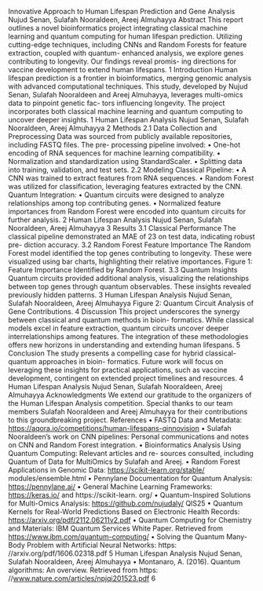 Innovative Approach to Human Lifespan
Prediction and Gene Analysis
Nujud Senan, Sulafah Nooraldeen, Areej Almuhayya
Abstract
This report outlines a novel bioinformatics project integrating classical machine learning
and quantum computing for human lifespan prediction. Utilizing cutting-edge techniques,
including CNNs and Random Forests for feature extraction, coupled with quantum-
enhanced analysis, we explore genes contributing to longevity. Our findings reveal promis-
ing directions for vaccine development to extend human lifespans.
1 Introduction
Human lifespan prediction is a frontier in bioinformatics, merging genomic analysis with
advanced computational techniques. This study, developed by Nujud Senan, Sulafah
Nooraldeen and Areej Almuhayya, leverages multi-omics data to pinpoint genetic fac-
tors influencing longevity. The project incorporates both classical machine learning and
quantum computing to uncover deeper insights.
1
Human Lifespan Analysis Nujud Senan, Sulafah Nooraldeen, Areej Almuhayya
2 Methods
2.1 Data Collection and Preprocessing
Data was sourced from publicly available repositories, including FASTQ files. The pre-
processing pipeline involved:
• One-hot encoding of RNA sequences for machine learning compatibility.
• Normalization and standardization using StandardScaler.
• Splitting data into training, validation, and test sets.
2.2 Modeling
Classical Pipeline:
• A CNN was trained to extract features from RNA sequences.
• Random Forest was utilized for classification, leveraging features extracted by the
CNN.
Quantum Integration:
• Quantum circuits were designed to analyze relationships among top contributing
genes.
• Normalized feature importances from Random Forest were encoded into quantum
circuits for further analysis.
2
Human Lifespan Analysis Nujud Senan, Sulafah Nooraldeen, Areej Almuhayya
3 Results
3.1 Classical Performance
The classical pipeline demonstrated an MAE of 23 on test data, indicating robust pre-
diction accuracy.
3.2 Random Forest Feature Importance
The Random Forest model identified the top genes contributing to longevity. These were
visualized using bar charts, highlighting their relative importances.
Figure 1: Feature Importance Identified by Random Forest.
3.3 Quantum Insights
Quantum circuits provided additional analysis, visualizing the relationships between top
genes through quantum observables. These insights revealed previously hidden patterns.
3
Human Lifespan Analysis Nujud Senan, Sulafah Nooraldeen, Areej Almuhayya
Figure 2: Quantum Circuit Analysis of Gene Contributions.
4 Discussion
This project underscores the synergy between classical and quantum methods in bioin-
formatics. While classical models excel in feature extraction, quantum circuits uncover
deeper interrelationships among features. The integration of these methodologies offers
new horizons in understanding and extending human lifespans.
5 Conclusion
The study presents a compelling case for hybrid classical-quantum approaches in bioin-
formatics. Future work will focus on leveraging these insights for practical applications,
such as vaccine development, contingent on extended project timelines and resources.
4
Human Lifespan Analysis Nujud Senan, Sulafah Nooraldeen, Areej Almuhayya
Acknowledgments
We extend our gratitude to the organizers of the Human Lifespan Analysis competition.
Special thanks to our team members Sulafah Nooraldeen and Areej Almuhayya for their
contributions to this groundbreaking project.
References
• FASTQ Data and Metadata: https://aqora.io/competitions/human-lifespans-qinnovision
• Sulafah Nooraldeen’s work on CNN pipelines: Personal communications and notes
on CNN and Random Forest integration.
• Bioinformatics Analysis Using Quantum Computing: Relevant articles and re-
sources consulted, including Quantum of Data for MultiOmics by Sulafah and Areej.
• Random Forest Applications in Genomic Data: https://scikit-learn.org/stable/
modules/ensemble.html
• Pennylane Documentation for Quantum Analysis: https://pennylane.ai/
• General Machine Learning Frameworks: https://keras.io/ and https://scikit-learn.
org/
• Quantum-Inspired Solutions for Multi-Omics Analysis: https://github.com/nujudaly/
QIS25
• Quantum Kernels for Real-World Predictions Based on Electronic Health Records:
https://arxiv.org/pdf/2112.06211v2.pdf
• Quantum Computing for Chemistry and Materials: IBM Quantum Services White
Paper. Retrieved from https://www.ibm.com/quantum-computing/
• Solving the Quantum Many-Body Problem with Artificial Neural Networks: https:
//arxiv.org/pdf/1606.02318.pdf
5
Human Lifespan Analysis Nujud Senan, Sulafah Nooraldeen, Areej Almuhayya
• Montanaro, A. (2016). Quantum algorithms: An overview. Retrieved from https:
//www.nature.com/articles/npjqi201523.pdf
6

